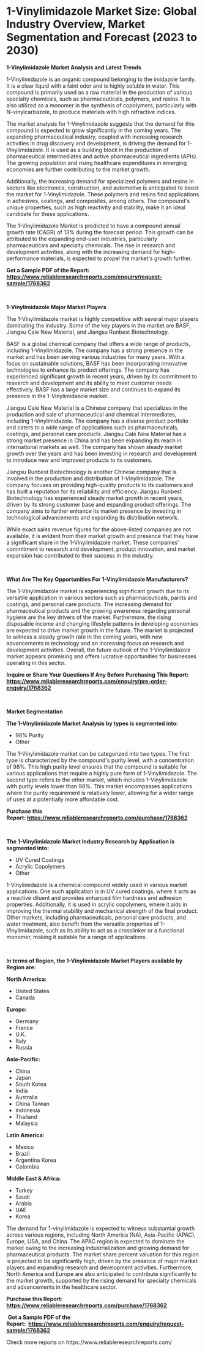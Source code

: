 <p><h1>1-Vinylimidazole Market Size: Global Industry Overview, Market Segmentation and Forecast (2023 to 2030)</h1></p><p><strong>1-Vinylimidazole Market Analysis and Latest Trends</strong></p>
<p><p>1-Vinylimidazole is an organic compound belonging to the imidazole family. It is a clear liquid with a faint odor and is highly soluble in water. This compound is primarily used as a raw material in the production of various specialty chemicals, such as pharmaceuticals, polymers, and resins. It is also utilized as a monomer in the synthesis of copolymers, particularly with N-vinylcarbazole, to produce materials with high refractive indices.</p><p>The market analysis for 1-Vinylimidazole suggests that the demand for this compound is expected to grow significantly in the coming years. The expanding pharmaceutical industry, coupled with increasing research activities in drug discovery and development, is driving the demand for 1-Vinylimidazole. It is used as a building block in the production of pharmaceutical intermediates and active pharmaceutical ingredients (APIs). The growing population and rising healthcare expenditures in emerging economies are further contributing to the market growth.</p><p>Additionally, the increasing demand for specialized polymers and resins in sectors like electronics, construction, and automotive is anticipated to boost the market for 1-Vinylimidazole. These polymers and resins find applications in adhesives, coatings, and composites, among others. The compound's unique properties, such as high reactivity and stability, make it an ideal candidate for these applications.</p><p>The 1-Vinylimidazole Market is predicted to have a compound annual growth rate (CAGR) of 13% during the forecast period. This growth can be attributed to the expanding end-user industries, particularly pharmaceuticals and specialty chemicals. The rise in research and development activities, along with the increasing demand for high-performance materials, is expected to propel the market's growth further.</p></p>
<p><strong>Get a Sample PDF of the Report:&nbsp; <a href="https://www.reliableresearchreports.com/enquiry/request-sample/1768362">https://www.reliableresearchreports.com/enquiry/request-sample/1768362</a></strong></p>
<p>&nbsp;</p>
<p><strong>1-Vinylimidazole Major Market Players</strong></p>
<p><p>The 1-Vinylimidazole market is highly competitive with several major players dominating the industry. Some of the key players in the market are BASF, Jiangsu Cale New Material, and Jiangsu Runbest Biotechnology.</p><p>BASF is a global chemical company that offers a wide range of products, including 1-Vinylimidazole. The company has a strong presence in the market and has been serving various industries for many years. With a focus on sustainable solutions, BASF has been incorporating innovative technologies to enhance its product offerings. The company has experienced significant growth in recent years, driven by its commitment to research and development and its ability to meet customer needs effectively. BASF has a large market size and continues to expand its presence in the 1-Vinylimidazole market.</p><p>Jiangsu Cale New Material is a Chinese company that specializes in the production and sale of pharmaceutical and chemical intermediates, including 1-Vinylimidazole. The company has a diverse product portfolio and caters to a wide range of applications such as pharmaceuticals, coatings, and personal care products. Jiangsu Cale New Material has a strong market presence in China and has been expanding its reach in international markets as well. The company has shown steady market growth over the years and has been investing in research and development to introduce new and improved products to its customers.</p><p>Jiangsu Runbest Biotechnology is another Chinese company that is involved in the production and distribution of 1-Vinylimidazole. The company focuses on providing high-quality products to its customers and has built a reputation for its reliability and efficiency. Jiangsu Runbest Biotechnology has experienced steady market growth in recent years, driven by its strong customer base and expanding product offerings. The company aims to further enhance its market presence by investing in technological advancements and expanding its distribution network.</p><p>While exact sales revenue figures for the above-listed companies are not available, it is evident from their market growth and presence that they have a significant share in the 1-Vinylimidazole market. These companies' commitment to research and development, product innovation, and market expansion has contributed to their success in the industry.</p></p>
<p>&nbsp;</p>
<p><strong>What Are The Key Opportunities For 1-Vinylimidazole Manufacturers?</strong></p>
<p><p>The 1-Vinylimidazole market is experiencing significant growth due to its versatile application in various sectors such as pharmaceuticals, paints and coatings, and personal care products. The increasing demand for pharmaceutical products and the growing awareness regarding personal hygiene are the key drivers of the market. Furthermore, the rising disposable income and changing lifestyle patterns in developing economies are expected to drive market growth in the future. The market is projected to witness a steady growth rate in the coming years, with new advancements in technology and an increasing focus on research and development activities. Overall, the future outlook of the 1-Vinylimidazole market appears promising and offers lucrative opportunities for businesses operating in this sector.</p></p>
<p><strong>Inquire or Share Your Questions If Any Before Purchasing This Report: <a href="https://www.reliableresearchreports.com/enquiry/pre-order-enquiry/1768362">https://www.reliableresearchreports.com/enquiry/pre-order-enquiry/1768362</a></strong></p>
<p>&nbsp;</p>
<p><strong>Market Segmentation</strong></p>
<p><strong>The 1-Vinylimidazole Market Analysis by types is segmented into:</strong></p>
<p><ul><li>98% Purity</li><li>Other</li></ul></p>
<p><p>The 1-Vinylimidazole market can be categorized into two types. The first type is characterized by the compound's purity level, with a concentration of 98%. This high purity level ensures that the compound is suitable for various applications that require a highly pure form of 1-Vinylimidazole. The second type refers to the other market, which includes 1-Vinylimidazole with purity levels lower than 98%. This market encompasses applications where the purity requirement is relatively lower, allowing for a wider range of uses at a potentially more affordable cost.</p></p>
<p><strong>Purchase this Report:&nbsp;<a href="https://www.reliableresearchreports.com/purchase/1768362">https://www.reliableresearchreports.com/purchase/1768362</a></strong></p>
<p>&nbsp;</p>
<p><strong>The 1-Vinylimidazole Market Industry Research by Application is segmented into:</strong></p>
<p><ul><li>UV Cured Coatings</li><li>Acrylic Copolymers</li><li>Other</li></ul></p>
<p><p>1-Vinylimidazole is a chemical compound widely used in various market applications. One such application is in UV cured coatings, where it acts as a reactive diluent and provides enhanced film hardness and adhesion properties. Additionally, it is used in acrylic copolymers, where it aids in improving the thermal stability and mechanical strength of the final product. Other markets, including pharmaceuticals, personal care products, and water treatment, also benefit from the versatile properties of 1-Vinylimidazole, such as its ability to act as a crosslinker or a functional monomer, making it suitable for a range of applications.</p></p>
<p>&nbsp;</p>
<p><strong>In terms of Region, the 1-Vinylimidazole Market Players available by Region are:</strong></p>
<p>
    <p> <strong> North America: </strong>
        <ul>
            <li>United States</li>
            <li>Canada</li>
        </ul>
        </p> 
    <p> <strong> Europe: </strong>
        <ul>
            <li>Germany</li>
            <li>France</li>
            <li>U.K.</li>
            <li>Italy</li>
            <li>Russia</li>
        </ul>
        </p> 
    <p> <strong> Asia-Pacific: </strong>
        <ul>
            <li>China</li>
            <li>Japan</li>
            <li>South Korea</li>
            <li>India</li>
            <li>Australia</li>
            <li>China Taiwan</li>
            <li>Indonesia</li>
            <li>Thailand</li>
            <li>Malaysia</li>
        </ul>
        </p> 
    <p> <strong> Latin America: </strong>
        <ul>
            <li>Mexico</li>
            <li>Brazil</li>
            <li>Argentina Korea</li>
            <li>Colombia</li>
        </ul>
        </p> 
    <p> <strong> Middle East & Africa: </strong>
        <ul>
            <li>Turkey</li>
            <li>Saudi</li>
            <li>Arabia</li>
            <li>UAE</li>
            <li>Korea</li>
        </ul>
    </p>
    </p>
<p><p>The demand for 1-vinylimidazole is expected to witness substantial growth across various regions, including North America (NA), Asia-Pacific (APAC), Europe, USA, and China. The APAC region is expected to dominate the market owing to the increasing industrialization and growing demand for pharmaceutical products. The market share percent valuation for this region is projected to be significantly high, driven by the presence of major market players and expanding research and development activities. Furthermore, North America and Europe are also anticipated to contribute significantly to the market growth, supported by the rising demand for specialty chemicals and advancements in the healthcare sector.</p></p>
<p><strong>Purchase this Report: <a href="https://www.reliableresearchreports.com/purchase/1768362">https://www.reliableresearchreports.com/purchase/1768362</a></strong></p>
<p>&nbsp;<strong>Get a Sample PDF of the Report:&nbsp;&nbsp;<a href="https://www.reliableresearchreports.com/enquiry/request-sample/1768362">https://www.reliableresearchreports.com/enquiry/request-sample/1768362</a></strong></p>
<p><strong></strong></p>
<p>Check more reports on https://www.reliableresearchreports.com/</p>